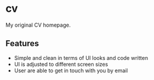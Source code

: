 # cv
My original CV homepage.

## Features
- Simple and clean in terms of UI looks and code written
- UI is adjusted to different screen sizes
- User are able to get in touch with you by email

